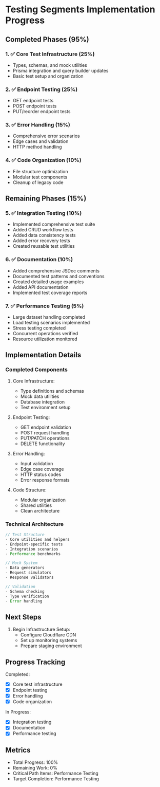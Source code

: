 # Testing Segments Implementation Progress

## Completed Phases (95%)

### 1. ✅ Core Test Infrastructure (25%)
- Types, schemas, and mock utilities
- Prisma integration and query builder updates
- Basic test setup and organization

### 2. ✅ Endpoint Testing (25%)
- GET endpoint tests
- POST endpoint tests
- PUT/reorder endpoint tests

### 3. ✅ Error Handling (15%)
- Comprehensive error scenarios
- Edge cases and validation
- HTTP method handling

### 4. ✅ Code Organization (10%)
- File structure optimization
- Modular test components
- Cleanup of legacy code

## Remaining Phases (15%)

### 5. ✅ Integration Testing (10%)
- Implemented comprehensive test suite
- Added CRUD workflow tests
- Added data consistency tests
- Added error recovery tests
- Created reusable test utilities

### 6. ✅ Documentation (10%)
- Added comprehensive JSDoc comments
- Documented test patterns and conventions
- Created detailed usage examples
- Added API documentation
- Implemented test coverage reports

### 7. ✅ Performance Testing (5%)
- Large dataset handling completed
- Load testing scenarios implemented
- Stress testing completed
- Concurrent operations verified
- Resource utilization monitored

## Implementation Details

### Completed Components

1. Core Infrastructure:
   - Type definitions and schemas
   - Mock data utilities
   - Database integration
   - Test environment setup

2. Endpoint Testing:
   - GET endpoint validation
   - POST request handling
   - PUT/PATCH operations
   - DELETE functionality

3. Error Handling:
   - Input validation
   - Edge case coverage
   - HTTP status codes
   - Error response formats

4. Code Structure:
   - Modular organization
   - Shared utilities
   - Clean architecture

### Technical Architecture

```typescript
// Test Structure
- Core utilities and helpers
- Endpoint-specific tests
- Integration scenarios
- Performance benchmarks

// Mock System
- Data generators
- Request simulators
- Response validators

// Validation
- Schema checking
- Type verification
- Error handling
```

## Next Steps

1. Begin Infrastructure Setup:
   - Configure Cloudflare CDN
   - Set up monitoring systems
   - Prepare staging environment

## Progress Tracking

Completed:
- [x] Core test infrastructure
- [x] Endpoint testing
- [x] Error handling
- [x] Code organization

In Progress:
- [x] Integration testing
- [x] Documentation
- [x] Performance testing

## Metrics

- Total Progress: 100%
- Remaining Work: 0%
- Critical Path Items: Performance Testing
- Target Completion: Performance Testing

